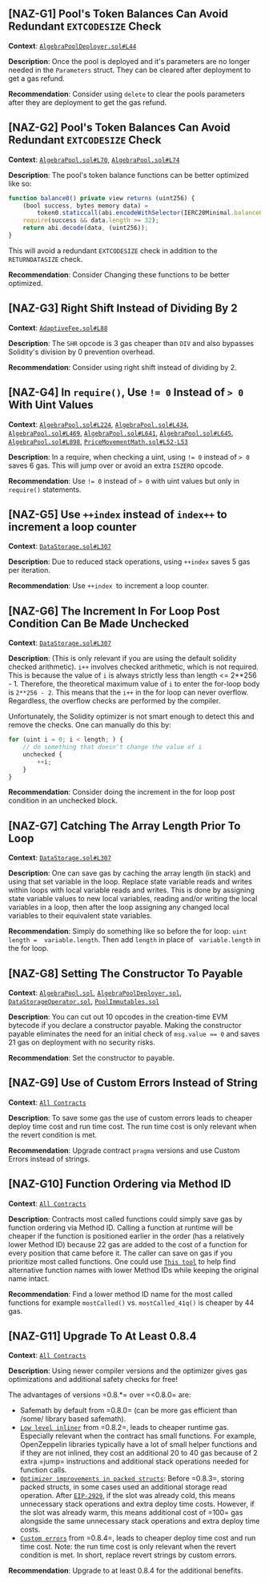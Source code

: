 ## [NAZ-G1] Pool's Token Balances Can Avoid Redundant `EXTCODESIZE` Check
**Context**: [`AlgebraPoolDeployer.sol#L44`](https://github.com/code-423n4/2022-09-quickswap/blob/main/src/core/contracts/AlgebraPoolDeployer.sol#L44)

**Description**:
Once the pool is deployed and it's parameters are no longer needed in the `Parameters` struct. They can be cleared after deployment to get a gas refund.

**Recommendation**: 
Consider using `delete` to clear the pools parameters after they are deployment to get the gas refund.


## [NAZ-G2] Pool's Token Balances Can Avoid Redundant `EXTCODESIZE` Check
**Context**: [`AlgebraPool.sol#L70`](https://github.com/code-423n4/2022-09-quickswap/blob/main/src/core/contracts/AlgebraPool.sol#L70), [`AlgebraPool.sol#L74`](https://github.com/code-423n4/2022-09-quickswap/blob/main/src/core/contracts/AlgebraPool.sol#L74)

**Description**:
The pool's token balance functions can be better optimized like so:
```js
function balance0() private view returns (uint256) {
    (bool success, bytes memory data) =
        token0.staticcall(abi.encodeWithSelector(IERC20Minimal.balanceOf.selector, address(this)));
    require(success && data.length >= 32);
    return abi.decode(data, (uint256));
}
```
This will avoid a redundant `EXTCODESIZE` check in addition to the `RETURNDATASIZE` check.

**Recommendation**: 
Consider Changing these functions to be better optimized.


## [NAZ-G3] Right Shift Instead of Dividing By 2
**Context**: [`AdaptiveFee.sol#L88`](https://github.com/code-423n4/2022-09-quickswap/blob/main/src/core/contracts/libraries/AdaptiveFee.sol#L88)

**Description**:
The `SHR` opcode is 3 gas cheaper than `DIV` and also bypasses Solidity's division by 0 prevention overhead.

**Recommendation**: 
Consider using right shift instead of dividing by 2.


## [NAZ-G4] In `require()`, Use `!= 0` Instead of `> 0` With Uint Values
**Context**: [`AlgebraPool.sol#L224`](https://github.com/code-423n4/2022-09-quickswap/blob/main/src/core/contracts/AlgebraPool.sol#L224), [`AlgebraPool.sol#L434`](https://github.com/code-423n4/2022-09-quickswap/blob/main/src/core/contracts/AlgebraPool.sol#L434), [`AlgebraPool.sol#L469`](https://github.com/code-423n4/2022-09-quickswap/blob/main/src/core/contracts/AlgebraPool.sol#L469), [`AlgebraPool.sol#L641`](https://github.com/code-423n4/2022-09-quickswap/blob/main/src/core/contracts/AlgebraPool.sol#l641), [`AlgebraPool.sol#L645`](https://github.com/code-423n4/2022-09-quickswap/blob/main/src/core/contracts/AlgebraPool.sol#L645), [`AlgebraPool.sol#L898`](https://github.com/code-423n4/2022-09-quickswap/blob/main/src/core/contracts/AlgebraPool.sol#L898), [`PriceMovementMath.sol#L52-L53`](https://github.com/code-423n4/2022-09-quickswap/blob/main/src/core/contracts/libraries/PriceMovementMath.sol#L52-L53)

**Description**:
In a require, when checking a uint, using `!= 0` instead of `> 0` saves 6 gas. This will jump over or avoid an extra `ISZERO` opcode.

**Recommendation**: 
Use `!= 0` instead of `> 0` with uint values but only in `require()` statements.


## [NAZ-G5] Use `++index` instead of `index++` to increment a loop counter
**Context**: [`DataStorage.sol#L307`](https://github.com/code-423n4/2022-09-quickswap/blob/main/src/core/contracts/libraries/DataStorage.sol#L307)

**Description**:
Due to reduced stack operations, using `++index` saves 5 gas per iteration.

**Recommendation**: 
Use `++index `to increment a loop counter.


## [NAZ-G6] The Increment In For Loop Post Condition Can Be Made Unchecked
**Context**: [`DataStorage.sol#L307`](https://github.com/code-423n4/2022-09-quickswap/blob/main/src/core/contracts/libraries/DataStorage.sol#L307)

**Description**:
(This is only relevant if you are using the default solidity checked arithmetic). `i++` involves checked arithmetic, which is not required. This is because the value of `i` is always strictly less than length <= 2**256 - 1. Therefore, the theoretical maximum value of `i` to enter the for-loop body is `2**256 - 2`. This means that the `i++` in the for loop can never overflow. Regardless, the overflow checks are performed by the compiler.

Unfortunately, the Solidity optimizer is not smart enough to detect this and remove the checks. One can manually do this by:
```js
for (uint i = 0; i < length; ) {
    // do something that doesn't change the value of i
    unchecked {
        ++i;
    }
}
```

**Recommendation**: 
Consider doing the increment in the for loop post condition in an unchecked block.


## [NAZ-G7] Catching The Array Length Prior To Loop
**Context**: [`DataStorage.sol#L307`](https://github.com/code-423n4/2022-09-quickswap/blob/main/src/core/contracts/libraries/DataStorage.sol#L307)

**Description**:
One can save gas by caching the array length (in stack) and using that set variable in the loop. Replace state variable reads and writes within loops with local variable reads and writes. This is done by assigning state variable values to new local variables, reading and/or writing the local variables in a loop, then after the loop assigning any changed local variables to their equivalent state variables.

**Recommendation**: 
Simply do something like so before the for loop: ```uint length =  variable.length```. Then add ```length``` in place of ``` variable.length``` in the for loop. 


## [NAZ-G8] Setting The Constructor To Payable
**Context**: [`AlgebraPool.sol`](https://github.com/code-423n4/2022-09-quickswap/blob/main/src/core/contracts/AlgebraPool.sol), [`AlgebraPoolDeployer.sol`](https://github.com/code-423n4/2022-09-quickswap/blob/main/src/core/contracts/AlgebraPoolDeployer.sol), [`DataStorageOperator.sol`](https://github.com/code-423n4/2022-09-quickswap/blob/main/src/core/contracts/DataStorageOperator.sol), [`PoolImmutables.sol`](https://github.com/code-423n4/2022-09-quickswap/blob/main/src/core/contracts/base/PoolImmutables.sol)

**Description**:
You can cut out 10 opcodes in the creation-time EVM bytecode if you declare a constructor payable. Making the constructor payable eliminates the need for an initial check of `msg.value == 0` and saves 21 gas on deployment with no security risks.

**Recommendation**: 
Set the constructor to payable.


## [NAZ-G9] Use of Custom Errors Instead of String
**Context**: [`All Contracts`](https://github.com/code-423n4/2022-09-quickswap/tree/main/src/core/contracts)

**Description**:
To save some gas the use of custom errors leads to cheaper deploy time cost and run time cost. The run time cost is only relevant when the revert condition is met.

**Recommendation**: 
Upgrade contract `pragma` versions and use Custom Errors instead of strings.


## [NAZ-G10] Function Ordering via Method ID
**Context**: [`All Contracts`](https://github.com/code-423n4/2022-09-quickswap/tree/main/src/core/contracts)

**Description**:
Contracts most called functions could simply save gas by function ordering via Method ID. Calling a function at runtime will be cheaper if the function is positioned earlier in the order (has a relatively lower Method ID) because 22 gas are added to the cost of a function for every position that came before it. The caller can save on gas if you prioritize most called functions. One could use [`This tool`](https://emn178.github.io/solidity-optimize-name/) to help find alternative function names with lower Method IDs while keeping the original name intact.

**Recommendation**: 
Find a lower method ID name for the most called functions for example ```mostCalled()``` vs. ```mostCalled_41q()``` is cheaper by 44 gas.


## [NAZ-G11] Upgrade To At Least 0.8.4
**Context**: [`All Contracts`](https://github.com/code-423n4/2022-09-quickswap/tree/main/src/core/contracts)

**Description**:
Using newer compiler versions and the optimizer gives gas
optimizations and additional safety checks for free!

The advantages of versions =0.8.*= over =<0.8.0= are:

- Safemath by default from =0.8.0= (can be more gas efficient than /some/
  library based safemath).
- [`Low level inliner`](https://blog.soliditylang.org/2021/03/02/saving-gas-with-simple-inliner/) from =0.8.2=, leads to cheaper runtime gas.
  Especially relevant when the contract has small functions. For
  example, OpenZeppelin libraries typically have a lot of small
  helper functions and if they are not inlined, they cost an
  additional 20 to 40 gas because of 2 extra =jump= instructions and
  additional stack operations needed for function calls.
- [`Optimizer improvements in packed structs`](https://blog.soliditylang.org/2021/03/23/solidity-0.8.3-release-announcement/#optimizer-improvements): Before =0.8.3=, storing
  packed structs, in some cases used an additional storage read
  operation. After [`EIP-2929`](https://eips.ethereum.org/EIPS/eip-2929), if the slot was already cold, this
  means unnecessary stack operations and extra deploy time costs.
  However, if the slot was already warm, this means additional cost
  of =100= gas alongside the same unnecessary stack operations and
  extra deploy time costs.
- [`Custom errors`](https://blog.soliditylang.org/2021/04/21/custom-errors) from =0.8.4=, leads to cheaper deploy time cost and
  run time cost. Note: the run time cost is only relevant when the
  revert condition is met. In short, replace revert strings by
  custom errors.

**Recommendation**: 
Upgrade to at least 0.8.4 for the additional benefits.